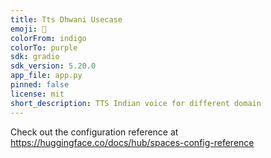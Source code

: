 ```yaml
---
title: Tts Dhwani Usecase
emoji: 👀
colorFrom: indigo
colorTo: purple
sdk: gradio
sdk_version: 5.20.0
app_file: app.py
pinned: false
license: mit
short_description: TTS Indian voice for different domain
---
```


Check out the configuration reference at https://huggingface.co/docs/hub/spaces-config-reference
